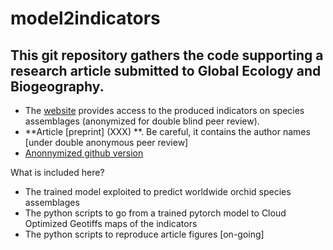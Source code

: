 # model2indicators

## This git repository gathers the code supporting a research article submitted to Global Ecology and Biogeography.

- The [website](https://mapviewer.plantnet.org/?config=apps/store/orchid-status.xml#) provides access to the produced indicators on species assemblages (anonymized for double blind peer review).
- **Article [preprint] (XXX) **. Be careful, it contains the author names [under double anonymous peer review]
- [Anonnymized github version](https://anonymous.4open.science/r/model2indicators/)

What is included here?
- The trained model exploited to predict worldwide orchid species assemblages
- The python scripts to go from a trained pytorch model to Cloud Optimized Geotiffs maps of the indicators
- The python scripts to reproduce article figures [on-going]
